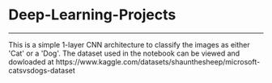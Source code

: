 # Deep-Learning-Projects
<hr>
This is a simple 1-layer CNN architecture to classify the images as either 'Cat' or a 'Dog'. 
The dataset used in the notebook can be viewed and dowloaded at https://www.kaggle.com/datasets/shaunthesheep/microsoft-catsvsdogs-dataset
